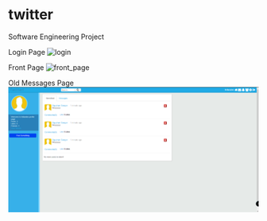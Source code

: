 # twitter
Software Engineering Project

Login Page
![login](https://user-images.githubusercontent.com/57584110/224671131-ffe4a9ea-0e43-45a0-a54f-37ec998d703c.PNG)

Front Page
![front_page](https://user-images.githubusercontent.com/57584110/224671145-881c87d6-493f-4e10-aced-a4bfc36f1a95.PNG)

Old Messages Page
![messages_page](https://github.com/theFellandes/twitter_clone/blob/main/profile%202.PNG)
